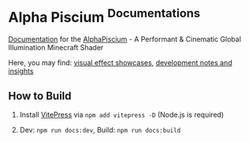 
# Alpha Piscium <sup>Documentations</sup>
 

[Documentation](AlphaPiscium.org) for the [AlphaPiscium](https://github.com/Luna5ama/Alpha-Piscium) - A Performant & Cinematic Global Illumination Minecraft Shader

Here, you may find: [visual effect showcases](), [development notes and insights]()



## How to Build

1. Install [VitePress](https://vitepress.dev/guide/getting-started) via `npm add vitepress -D` (Node.js is required)

2. Dev: `npm run docs:dev`, Build: `npm run docs:build`